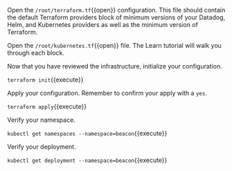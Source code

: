 Open the `/root/terraform.tf`{{open}} configuration. This file should contain the default Terraform providers block of minimum versions of your Datadog, Helm, and Kubernetes providers as well as the minimum version of Terraform.

Open the `/root/kubernetes.tf`{{open}} file. The Learn tutorial will walk you through each block.

Now that you have reviewed the infrastructure, initialize your configuration.

`terraform init`{{execute}}


Apply your configuration. Remember to confirm your apply with a `yes`.

`terraform apply`{{execute}}

Verify your namespace.

`kubectl get namespaces --namespace=beacon`{{execute}}

Verify your deployment.

`kubectl get deployment --namespace=beacon`{{execute}}
